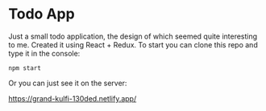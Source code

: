 # Todo App



Just a small todo application, the design of which seemed quite interesting to me. Created it using React + Redux.
To start you can clone this repo and type it in the console:

`npm start`

Or you can just see it on the server:

https://grand-kulfi-130ded.netlify.app/
